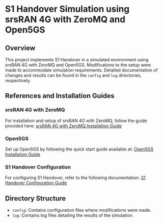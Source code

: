 # S1 Handover Simulation using srsRAN 4G with ZeroMQ and Open5GS

## Overview
This project implements S1 Handover in a simulated environment using srsRAN 4G with ZeroMQ and Open5GS. Modifications to the setup were made to accommodate simulation requirements. Detailed documentation of changes and results can be found in the `config` and `log` directories, respectively.

## References and Installation Guides

### srsRAN 4G with ZeroMQ
For installation and setup of srsRAN 4G with ZeroMQ, follow the guide provided here:
[srsRAN 4G with ZeroMQ Installation Guide](https://docs.srsran.com/projects/4g/en/latest/app_notes/source/zeromq/source/index.html)

### Open5GS
Set up Open5GS by following the quick start guide available at:
[Open5GS Installation Guide](https://open5gs.org/open5gs/docs/guide/01-quickstart/)

### S1 Handover Configuration
For configuring S1 Handover, refer to the following documentation:
[S1 Handover Configuration Guide](https://docs.srsran.com/projects/4g/en/latest/app_notes/source/handover/source/index.html#s1-handover)

## Directory Structure
- `config`: Contains configuration files where modifications were made.
- `log`: Contains log files detailing the results of the simulation.
